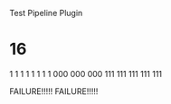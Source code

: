 Test Pipeline Plugin

# 16
1
1
1
1
1
1
1
1
000
000
000
111
111
111
111
111


FAILURE!!!!!
FAILURE!!!!!

